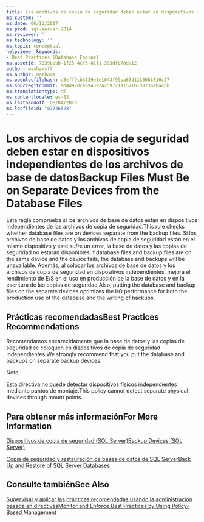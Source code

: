 ```yaml
---
title: Los archivos de copia de seguridad deben estar en dispositivos independientes de los archivos de base de datos | Microsoft Docs
ms.custom: ''
ms.date: 06/13/2017
ms.prod: sql-server-2014
ms.reviewer: ''
ms.technology: ''
ms.topic: conceptual
helpviewer_keywords:
- Best Practices [Database Engine]
ms.assetid: 7039bebb-1f25-4cf3-81f1-393dfb78da12
author: mashamsft
ms.author: mathoma
ms.openlocfilehash: d5eff9cb3139e1e1043f99ba63d11160b1010c27
ms.sourcegitcommit: ad4d92dce894592a259721a1571b1d8736abacdb
ms.translationtype: MT
ms.contentlocale: es-ES
ms.lasthandoff: 08/04/2020
ms.locfileid: "87746528"
---
```

# <a name="backup-files-must-be-on-separate-devices-from-the-database-files"></a><span data-ttu-id="53985-102">Los archivos de copia de seguridad deben estar en dispositivos independientes de los archivos de base de datos</span><span class="sxs-lookup"><span data-stu-id="53985-102">Backup Files Must Be on Separate Devices from the Database Files</span></span>
  <span data-ttu-id="53985-103">Esta regla comprueba si los archivos de base de datos están en dispositivos independientes de los archivos de copia de seguridad.</span><span class="sxs-lookup"><span data-stu-id="53985-103">This rule checks whether database files are on devices separate from the backup files.</span></span> <span data-ttu-id="53985-104">Si los archivos de base de datos y los archivos de copia de seguridad están en el mismo dispositivo y este sufre un error, la base de datos y las copias de seguridad no estarán disponibles.</span><span class="sxs-lookup"><span data-stu-id="53985-104">If database files and backup files are on the same device and the device fails, the database and backups will be unavailable.</span></span> <span data-ttu-id="53985-105">Además, al colocar los archivos de base de datos y los archivos de copia de seguridad en dispositivos independientes, mejora el rendimiento de E/S en el uso en producción de la base de datos y en la escritura de las copias de seguridad.</span><span class="sxs-lookup"><span data-stu-id="53985-105">Also, putting the database and backup files on the separate devices optimizes the I/O performance for both the production use of the database and the writing of backups.</span></span>  
  
## <a name="best-practices-recommendations"></a><span data-ttu-id="53985-106">Prácticas recomendadas</span><span class="sxs-lookup"><span data-stu-id="53985-106">Best Practices Recommendations</span></span>  
 <span data-ttu-id="53985-107">Recomendamos encarecidamente que la base de datos y las copias de seguridad se coloquen en dispositivos de copia de seguridad independientes.</span><span class="sxs-lookup"><span data-stu-id="53985-107">We strongly recommend that you put the database and backups on separate backup devices.</span></span>  
  
> [!NOTE]  
>  <span data-ttu-id="53985-108">Esta directiva no puede detectar dispositivos físicos independientes mediante puntos de montaje.</span><span class="sxs-lookup"><span data-stu-id="53985-108">This policy cannot detect separate physical devices through mount points.</span></span>  
  
## <a name="for-more-information"></a><span data-ttu-id="53985-109">Para obtener más información</span><span class="sxs-lookup"><span data-stu-id="53985-109">For More Information</span></span>  
 [<span data-ttu-id="53985-110">Dispositivos de copia de seguridad &#40;SQL Server&#41;</span><span class="sxs-lookup"><span data-stu-id="53985-110">Backup Devices &#40;SQL Server&#41;</span></span>](../relational-databases/backup-restore/backup-devices-sql-server.md)  
  
 [<span data-ttu-id="53985-111">Copia de seguridad y restauración de bases de datos de SQL Server</span><span class="sxs-lookup"><span data-stu-id="53985-111">Back Up and Restore of SQL Server Databases</span></span>](../relational-databases/backup-restore/back-up-and-restore-of-sql-server-databases.md)  
  
## <a name="see-also"></a><span data-ttu-id="53985-112">Consulte también</span><span class="sxs-lookup"><span data-stu-id="53985-112">See Also</span></span>  
 [<span data-ttu-id="53985-113">Supervisar y aplicar las prácticas recomendadas usando la administración basada en directivas</span><span class="sxs-lookup"><span data-stu-id="53985-113">Monitor and Enforce Best Practices by Using Policy-Based Management</span></span>](../relational-databases/policy-based-management/monitor-and-enforce-best-practices-by-using-policy-based-management.md)  
  
  
